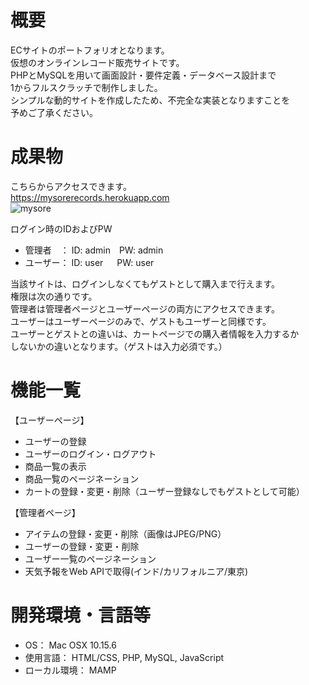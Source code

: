 # 概要
ECサイトのポートフォリオとなります。<br>
仮想のオンラインレコード販売サイトです。<br>
PHPとMySQLを用いて画面設計・要件定義・データベース設計まで<br>
1からフルスクラッチで制作しました。<br>
シンプルな動的サイトを作成したため、不完全な実装となりますことを<br>
予めご了承ください。<br>

# 成果物
こちらからアクセスできます。<br>
https://mysorerecords.herokuapp.com<br>
![mysore](https://user-images.githubusercontent.com/70677663/93037484-7e634000-f67d-11ea-8866-e48c041aaa0d.gif)
<p>ログイン時のIDおよびPW</p>
<ul>
<li>管理者　： ID: admin　PW: admin<br>
<li>ユーザー： ID: user 　 PW: user<br>
</ul>
当該サイトは、ログインしなくてもゲストとして購入まで行えます。<br>
権限は次の通りです。<br>
管理者は管理者ページとユーザーページの両方にアクセスできます。<br>
ユーザーはユーザーページのみで、ゲストもユーザーと同様です。<br>
ユーザーとゲストとの違いは、カートページでの購入者情報を入力するか<br>
しないかの違いとなります。（ゲストは入力必須です。）<br>


# 機能一覧
<p>【ユーザーページ】</p>
<ul>
<li>ユーザーの登録
<li>ユーザーのログイン・ログアウト
<li>商品一覧の表示
<li>商品一覧のページネーション
<li>カートの登録・変更・削除（ユーザー登録なしでもゲストとして可能）
</ul>
<p>【管理者ページ】</p>
<ul>
<li>アイテムの登録・変更・削除（画像はJPEG/PNG）
<li>ユーザーの登録・変更・削除
<li>ユーザー一覧のページネーション
<li>天気予報をWeb APIで取得(インド/カリフォルニア/東京)
</ul>

# 開発環境・言語等
<ul>
<li>OS： Mac OSX 10.15.6
<li>使用言語： HTML/CSS, PHP, MySQL, JavaScript
<li>ローカル環境： MAMP
</ul>
